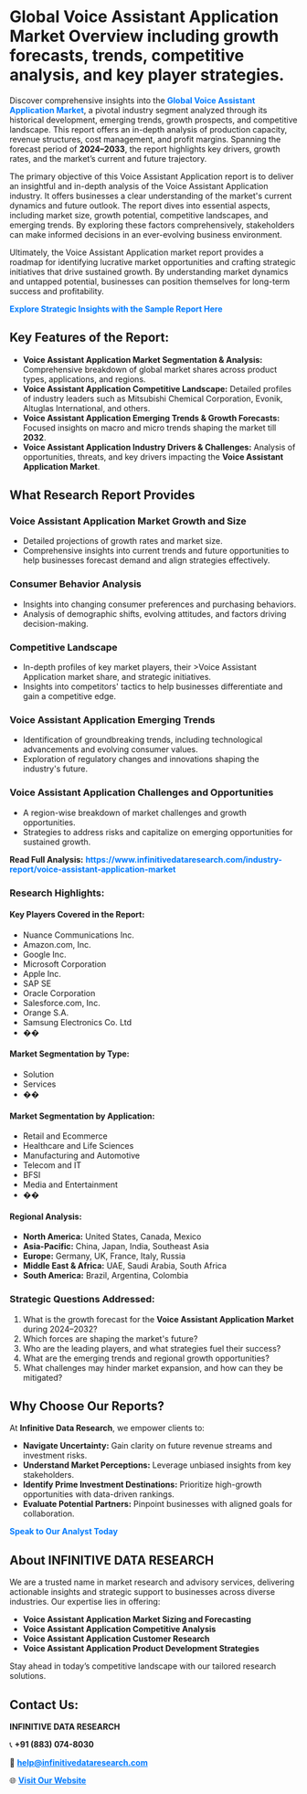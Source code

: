 <h1>Global Voice Assistant Application Market Overview including growth forecasts, trends, competitive analysis, and key player strategies.</h1>
<p>
Discover comprehensive insights into the 
<a href="https://www.infinitivedataresearch.com/industry-report/voice-assistant-application-market" rel="dofollow" style="color: #007BFF; text-decoration: none;"><strong>Global Voice Assistant Application Market</strong></a>, a pivotal industry segment analyzed through its historical development, emerging trends, growth prospects, and competitive landscape. This report offers an in-depth analysis of production capacity, revenue structures, cost management, and profit margins. Spanning the forecast period of <strong>2024–2033</strong>, the report highlights key drivers, growth rates, and the market’s current and future trajectory.
</p>
<p>
The primary objective of this Voice Assistant Application report is to deliver an insightful and in-depth analysis of the Voice Assistant Application industry. It offers businesses a clear understanding of the market's current dynamics and future outlook. The report dives into essential aspects, including market size, growth potential, competitive landscapes, and emerging trends. By exploring these factors comprehensively, stakeholders can make informed decisions in an ever-evolving business environment.
</p>
<p>
Ultimately, the Voice Assistant Application market report provides a roadmap for identifying lucrative market opportunities and crafting strategic initiatives that drive sustained growth. By understanding market dynamics and untapped potential, businesses can position themselves for long-term success and profitability.
</p>
<p>
<a href="https://www.infinitivedataresearch.com/request-sample/reportId=110005" style="color: #007BFF; text-decoration: none;"><strong>Explore Strategic Insights with the Sample Report Here</strong></a>
</p>

<h2>Key Features of the Report:</h2>
<ul>
<li><strong>Voice Assistant Application Market Segmentation & Analysis:</strong> Comprehensive breakdown of global market shares across product types, applications, and regions.</li>
<li><strong>Voice Assistant Application Competitive Landscape:</strong> Detailed profiles of industry leaders such as Mitsubishi Chemical Corporation, Evonik, Altuglas International, and others.</li>
<li><strong>Voice Assistant Application Emerging Trends & Growth Forecasts:</strong> Focused insights on macro and micro trends shaping the market till <strong>2032</strong>.</li>
<li><strong>Voice Assistant Application Industry Drivers & Challenges:</strong> Analysis of opportunities, threats, and key drivers impacting the <strong>Voice Assistant Application Market</strong>.</li>
</ul>

<h2>What Research Report Provides</h2>
<h3>Voice Assistant Application Market Growth and Size</h3>
<ul>
<li>Detailed projections of growth rates and market size.</li>
<li>Comprehensive insights into current trends and future opportunities to help businesses forecast demand and align strategies effectively.</li>
</ul>

<h3>Consumer Behavior Analysis</h3>
<ul>
<li>Insights into changing consumer preferences and purchasing behaviors.</li>
<li>Analysis of demographic shifts, evolving attitudes, and factors driving decision-making.</li>
</ul>

<h3>Competitive Landscape</h3>
<ul>
<li>In-depth profiles of key market players, their >Voice Assistant Application market share, and strategic initiatives.</li>
<li>Insights into competitors' tactics to help businesses differentiate and gain a competitive edge.</li>
</ul>

<h3>Voice Assistant Application Emerging Trends</h3>
<ul>
<li>Identification of groundbreaking trends, including technological advancements and evolving consumer values.</li>
<li>Exploration of regulatory changes and innovations shaping the industry's future.</li>
</ul>

<h3>Voice Assistant Application Challenges and Opportunities</h3>
<ul>
<li>A region-wise breakdown of market challenges and growth opportunities.</li>
<li>Strategies to address risks and capitalize on emerging opportunities for sustained growth.</li>
</ul>
<p><strong>Read Full Analysis:</strong> <a href="https://www.infinitivedataresearch.com/industry-report/voice-assistant-application-market" rel="dofollow" style="color: #007BFF; text-decoration: none;"><strong>https://www.infinitivedataresearch.com/industry-report/voice-assistant-application-market</strong></a></p>
<h3>Research Highlights:</h3>
<h4>Key Players Covered in the Report:</h4>
<ul><li>Nuance Communications Inc.</li><li>Amazon.com, Inc.</li><li>Google Inc.</li><li>Microsoft Corporation</li><li>Apple Inc.</li><li>SAP SE</li><li>Oracle Corporation</li><li>Salesforce.com, Inc.</li><li>Orange S.A.</li><li>Samsung Electronics Co. Ltd</li><li>��</li></ul>
<h4>Market Segmentation by Type:</h4>
<ul><li>Solution</li><li>Services</li><li>��</li></ul>
<h4>Market Segmentation by Application:</h4>
<ul><li>Retail and Ecommerce</li><li>Healthcare and Life Sciences</li><li>Manufacturing and Automotive</li><li>Telecom and IT</li><li>BFSI</li><li>Media and Entertainment</li><li>��</li></ul>

<h4>Regional Analysis:</h4>
<ul>
<li><strong>North America:</strong> United States, Canada, Mexico</li>
<li><strong>Asia-Pacific:</strong> China, Japan, India, Southeast Asia</li>
<li><strong>Europe:</strong> Germany, UK, France, Italy, Russia</li>
<li><strong>Middle East & Africa:</strong> UAE, Saudi Arabia, South Africa</li>
<li><strong>South America:</strong> Brazil, Argentina, Colombia</li>
</ul>

<h3>Strategic Questions Addressed:</h3>
<ol>
<li>What is the growth forecast for the <strong>Voice Assistant Application Market</strong> during 2024–2032?</li>
<li>Which forces are shaping the market's future?</li>
<li>Who are the leading players, and what strategies fuel their success?</li>
<li>What are the emerging trends and regional growth opportunities?</li>
<li>What challenges may hinder market expansion, and how can they be mitigated?</li>
</ol>

<h2>Why Choose Our Reports?</h2>
<p>At <strong>Infinitive Data Research</strong>, we empower clients to:</p>
<ul>
<li><strong>Navigate Uncertainty:</strong> Gain clarity on future revenue streams and investment risks.</li>
<li><strong>Understand Market Perceptions:</strong> Leverage unbiased insights from key stakeholders.</li>
<li><strong>Identify Prime Investment Destinations:</strong> Prioritize high-growth opportunities with data-driven rankings.</li>
<li><strong>Evaluate Potential Partners:</strong> Pinpoint businesses with aligned goals for collaboration.</li>
</ul>
<p><a href="https://www.infinitivedataresearch.com/industry-report/voice-assistant-application-market" rel="dofollow" style="color: #007BFF; text-decoration: none;"><strong>Speak to Our Analyst Today</strong></a></p>

<h2>About INFINITIVE DATA RESEARCH</h2>
<p>We are a trusted name in market research and advisory services, delivering actionable insights and strategic support to businesses across diverse industries. Our expertise lies in offering:</p>
<ul>
<li><strong>Voice Assistant Application Market Sizing and Forecasting</strong></li>
<li><strong>Voice Assistant Application Competitive Analysis</strong></li>
<li><strong>Voice Assistant Application Customer Research</strong></li>
<li><strong>Voice Assistant Application Product Development Strategies</strong></li>
</ul>
<p>Stay ahead in today’s competitive landscape with our tailored research solutions.</p>

<h2>Contact Us:</h2>
<p><strong>INFINITIVE DATA RESEARCH</strong></p>
<p>📞 <strong>+91 (883) 074-8030</strong></p>
<p>📧 <strong><a href="mailto:help@infinitivedataresearch.com" style="color: #007BFF;">help@infinitivedataresearch.com</a></strong></p>
<p>🌐 <strong><a href="https://www.infinitivedataresearch.com" rel="dofollow" style="color: #007BFF;">Visit Our Website</a></strong></p>